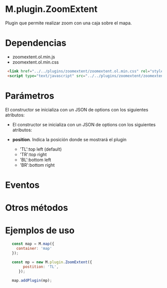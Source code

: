 # M.plugin.ZoomExtent


Plugin que permite realizar zoom con una caja sobre el mapa.

# Dependencias

- zoomextent.ol.min.js
- zoomextent.ol.min.css


```html
 <link href="../../plugins/zoomextent/zoomextent.ol.min.css" rel="stylesheet" />
 <script type="text/javascript" src="../../plugins/zoomextent/zoomextent.ol.min.js"></script>
```

# Parámetros

El constructor se inicializa con un JSON de options con los siguientes atributos:

- El constructor se inicializa con un JSON de options con los siguientes atributos:


- **position**. Indica la posición donde se mostrará el plugin
  - 'TL':top left (default)
  - 'TR':top right 
  - 'BL':bottom left 
  - 'BR':bottom right

# Eventos


# Otros métodos


# Ejemplos de uso

```javascript
   const map = M.map({
     container: 'map'
   });
  
   const mp = new M.plugin.ZoomExtent({
        postition: 'TL',
      });

   map.addPlugin(mp);
```


